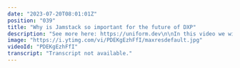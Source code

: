 ```yaml
---
date: "2023-07-20T08:01:01Z"
position: "039"
title: "Why is Jamstack so important for the future of DXP"
description: "See more here: https://uniform.dev\n\nIn this video we will discuss why #Jamstack is so important for the future of DXPs.\n\nNowadays the general consensus is that Jamstack is the way to go. The modern web is origin-less and Jamstack allows us to make that happen.\n\nStatic sites allow for easy scaling. They also score high core web vitals due to extremely fast TTFB and the use of modern web frameworks such as Next and Nuxt. API calls and data mapping happen at build time so at runtime nothing time consuming has to happen.\n\nStill need dynamic stuff for personalization, A/B testing, product catalogs or user logins? Use CDN edge workers or #serverless functions that run on the same CDN instance as the site so they are blazing fast and close to the end user.\n\nFor the business users among you: Highly performant web pages lead to higher conversion rates and better SEO. They also scale without issue during the black Friday peak.\n\nFor the developers among you: Jamstack sites allow developers to choose their stack freely as the end result is a static site. Jamstack sites do not have an opinion of how they are build and where they run. They offer the #powerofchoice for developers."
image: "https://i.ytimg.com/vi/PDEKgEzhFfI/maxresdefault.jpg"
videoId: "PDEKgEzhFfI"
transcript: "Transcript not available."
---
```


